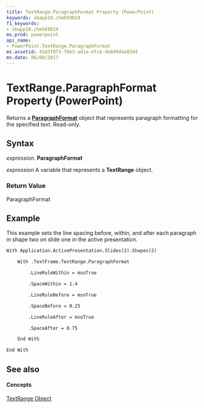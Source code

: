 ```yaml
---
title: TextRange.ParagraphFormat Property (PowerPoint)
keywords: vbapp10.chm569024
f1_keywords:
- vbapp10.chm569024
ms.prod: powerpoint
api_name:
- PowerPoint.TextRange.ParagraphFormat
ms.assetid: 41d3f0f3-70e3-ad1a-efcb-de849d4a03d4
ms.date: 06/08/2017
---
```



# TextRange.ParagraphFormat Property (PowerPoint)

Returns a **[ParagraphFormat](paragraphformat-object-powerpoint.md)** object that represents paragraph formatting for the specified text. Read-only.


## Syntax

 _expression_. **ParagraphFormat**

 _expression_ A variable that represents a **TextRange** object.


### Return Value

ParagraphFormat


## Example

This example sets the line spacing before, within, and after each paragraph in shape two on slide one in the active presentation.


```vb
With Application.ActivePresentation.Slides(2).Shapes(2)

    With .TextFrame.TextRange.ParagraphFormat

        .LineRuleWithin = msoTrue

        .SpaceWithin = 1.4

        .LineRuleBefore = msoTrue

        .SpaceBefore = 0.25

        .LineRuleAfter = msoTrue

        .SpaceAfter = 0.75

    End With

End With
```


## See also


#### Concepts


[TextRange Object](textrange-object-powerpoint.md)

